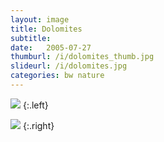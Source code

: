 ```yaml
---
layout: image
title: Dolomites
subtitle: 
date:   2005-07-27
thumburl: /i/dolomites_thumb.jpg
slideurl: /i/dolomites.jpg
categories: bw nature
---
```

![]({{site.url}}/i/dolomites.jpg)
{:.left}

![]({{site.url}}/i/dolomites_2.jpg)
{:.right}

